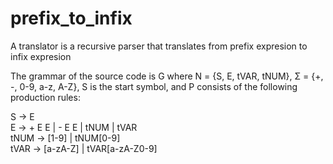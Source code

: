 prefix_to_infix
===============

A translator is a recursive parser that translates from prefix expresion to infix expresion

The grammar of the source code is G where N = {S, E, tVAR, tNUM}, Σ = {+, -, 0-9, a-z, A-Z}, S is the start symbol, and P consists of the following production rules:

S -> E <br/>
E -> + E E | - E E | tNUM | tVAR <br/>
tNUM -> [1-9] | tNUM[0-9] <br/>
tVAR -> [a-zA-Z] | tVAR[a-zA-Z0-9]
